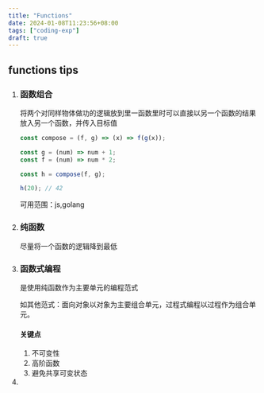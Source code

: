 ```yaml
---
title: "Functions"
date: 2024-01-08T11:23:56+08:00
tags: ["coding-exp"]
draft: true
---
```


## functions tips

1. ### 函数组合

   将两个对同样物体做功的逻辑放到里一函数里时可以直接以另一个函数的结果放入另一个函数，并传入目标值

   ```js
   const compose = (f, g) => (x) => f(g(x));
   
   const g = (num) => num + 1;
   const f = (num) => num * 2;
   
   const h = compose(f, g);
   
   h(20); // 42
   ```

   可用范围：js,golang

2. ### 纯函数

   尽量将一个函数的逻辑降到最低

3. ### 函数式编程

   是使用纯函数作为主要单元的编程范式

   如其他范式：面向对象以对象为主要组合单元，过程式编程以过程作为组合单元。

   #### 关键点

   1. 不可变性
   2. 高阶函数
   3. 避免共享可变状态

4. 

